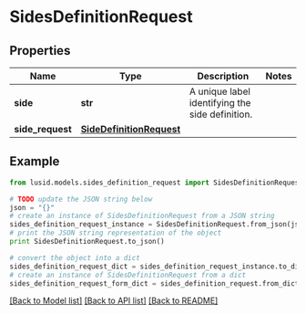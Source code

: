 # SidesDefinitionRequest


## Properties
Name | Type | Description | Notes
------------ | ------------- | ------------- | -------------
**side** | **str** | A unique label identifying the side definition. | 
**side_request** | [**SideDefinitionRequest**](SideDefinitionRequest.md) |  | 

## Example

```python
from lusid.models.sides_definition_request import SidesDefinitionRequest

# TODO update the JSON string below
json = "{}"
# create an instance of SidesDefinitionRequest from a JSON string
sides_definition_request_instance = SidesDefinitionRequest.from_json(json)
# print the JSON string representation of the object
print SidesDefinitionRequest.to_json()

# convert the object into a dict
sides_definition_request_dict = sides_definition_request_instance.to_dict()
# create an instance of SidesDefinitionRequest from a dict
sides_definition_request_form_dict = sides_definition_request.from_dict(sides_definition_request_dict)
```
[[Back to Model list]](../README.md#documentation-for-models) [[Back to API list]](../README.md#documentation-for-api-endpoints) [[Back to README]](../README.md)


